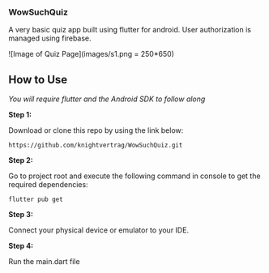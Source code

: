 ### WowSuchQuiz

A very basic quiz app built using flutter for android. User authorization is managed using firebase.

![Image of Quiz Page](images/s1.png = 250*650)

## How to Use 

*You will require flutter and the Android SDK to follow along*

**Step 1:**

Download or clone this repo by using the link below:

```
https://github.com/knightvertrag/WowSuchQuiz.git
```

**Step 2:**

Go to project root and execute the following command in console to get the required dependencies: 

``` 
flutter pub get 
```

**Step 3:**

Connect your physical device or emulator to your IDE.

**Step 4:**

Run the main.dart file